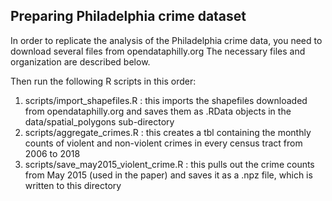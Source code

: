 ## Preparing Philadelphia crime dataset

In order to replicate the analysis of the Philadelphia crime data, you need to download several files from opendataphilly.org
The necessary files and organization are described below.

Then run the following R scripts in this order:
1. scripts/import_shapefiles.R : this imports the shapefiles downloaded from opendataphilly.org and saves them as .RData objects in the data/spatial_polygons sub-directory
2. scripts/aggregate_crimes.R : this creates a tbl containing the monthly counts of violent and non-violent crimes in every census tract from 2006 to 2018
3. scripts/save_may2015_violent_crime.R : this pulls out the crime counts from May 2015 (used in the paper) and saves it as a .npz file, which is written to this directory

